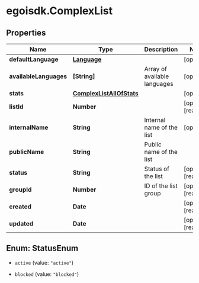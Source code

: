 # egoisdk.ComplexList

## Properties

Name | Type | Description | Notes
------------ | ------------- | ------------- | -------------
**defaultLanguage** | [**Language**](Language.md) |  | [optional] 
**availableLanguages** | **[String]** | Array of available languages | [optional] 
**stats** | [**ComplexListAllOfStats**](ComplexListAllOfStats.md) |  | [optional] 
**listId** | **Number** |  | [optional] [readonly] 
**internalName** | **String** | Internal name of the list | [optional] 
**publicName** | **String** | Public name of the list | 
**status** | **String** | Status of the list | [optional] [readonly] 
**groupId** | **Number** | ID of the list group | [optional] [readonly] 
**created** | **Date** |  | [optional] [readonly] 
**updated** | **Date** |  | [optional] [readonly] 



## Enum: StatusEnum


* `active` (value: `"active"`)

* `blocked` (value: `"blocked"`)





